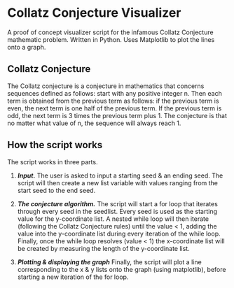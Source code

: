 # Collatz Conjecture Visualizer

A proof of concept visualizer script for the infamous Collatz Conjecture mathematic problem. Written in Python. Uses Matplotlib to plot the lines onto a graph.

## Collatz Conjecture

The Collatz conjecture is a conjecture in mathematics that concerns sequences defined as follows: start with any positive integer n. Then each term is obtained from the previous term as follows: if the previous term is even, the next term is one half of the previous term. If the previous term is odd, the next term is 3 times the previous term plus 1. The conjecture is that no matter what value of n, the sequence will always reach 1.

## How the script works

The script works in three parts.

1. **_Input._** The user is asked to input a starting seed & an ending seed. The script will then create a new list variable with values ranging from the start seed to the end seed.

2. **_The conjecture algorithm._** The script will start a for loop that iterates through every seed in the seedlist. Every seed is used as the starting value for the y-coordinate list. A nested while loop will then iterate (following the Collatz Conjecture rules) until the value < 1, adding the value into the y-coordinate list during every iteration of the while loop. Finally, once the while loop resolves (value < 1) the x-coordinate list will be created by measuring the length of the y-coordinate list.

3. **_Plotting & displaying the graph_** Finally, the script will plot a line corresponding to the x & y lists onto the graph (using matplotlib), before starting a new iteration of the for loop.
